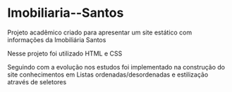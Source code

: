 # Imobiliaria--Santos
Projeto acadêmico criado para apresentar um site estático com informações da Imobiliária Santos


Nesse projeto foi utilizado HTML e CSS

Seguindo com a evolução nos estudos foi implementado na construção do site conhecimentos em Listas ordenadas/desordenadas e estilização através de seletores
